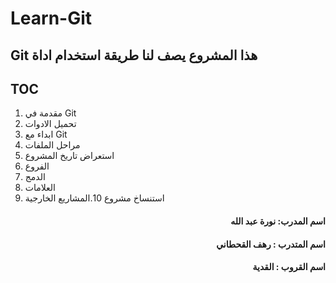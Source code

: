 # Learn-Git
## Git  هذا المشروع يصف لنا طريقة استخدام اداة 
## TOC
1. مقدمة في Git
2. تحميل الادوات
3. ابداء مع Git
4. مراحل الملفات
5. استعراض تاريخ المشروع
6. الفروع
7. الدمج
8. العلامات
9. استنساخ مشروع
10.المشاريع الخارجية


 
 


#### <div dir =rtl>اسم المدرب: نورة عبد الله  </div>
#### <div dir =rtl> اسم المتدرب : رهف القحطاني  </div>
#### <div dir =rtl> اسم القروب : القدية </div>
